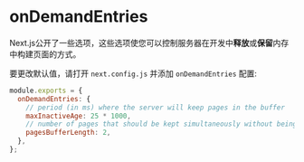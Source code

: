 # onDemandEntries

Next.js公开了一些选项，这些选项使您可以控制服务器在开发中**释放**或**保留**内存中构建页面的方式。

要更改默认值，请打开 `next.config.js` 并添加 `onDemandEntries` 配置:

```js
module.exports = {
  onDemandEntries: {
    // period (in ms) where the server will keep pages in the buffer
    maxInactiveAge: 25 * 1000,
    // number of pages that should be kept simultaneously without being disposed
    pagesBufferLength: 2,
  },
};
```

